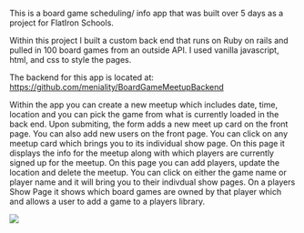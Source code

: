This is a board game scheduling/ info app that was built over 5 days as a project for FlatIron Schools. 

Within this project I built a custom back end that runs on Ruby on rails and pulled in 100 board games from an outside API. 
I used vanilla javascript, html, and css to style the pages.

The backend for this app is located at:
https://github.com/meniality/BoardGameMeetupBackend

Within the app you can create a new meetup which includes date, time, location and you can pick the game from what is currently loaded in the back end. Upon submiting, the form adds a new meet up card on the front page. You can also add new users on the front page. You can click on any meetup card which brings you to its individual show page. On this page it displays the info for the meetup along with which players are currently signed up for the meetup. On this page you can add players, update the location and delete the meetup. You can click on either the game name or player name and it will bring you to their indivdual show pages. On a players Show Page it shows which board games are owned by that player which and allows a user to add a game to a players library.

![](TheBoardGameMeetupGIF.gif)
